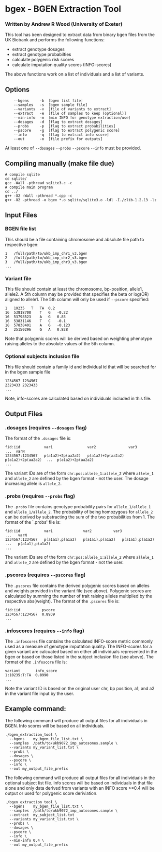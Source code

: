 # bgex - BGEN Extraction Tool
### Written by Andrew R Wood (University of Exeter)
This tool has been designed to extract data from binary bgen files from the UK Biobank and performs the following functions:
 * extract genotype dosages
 * extract genotype probabilties
 * calculate polygenic risk scores
 * calculate imputation quality scores (INFO-scores)

The above functions work on a list of individuals and a list of variants.

## Options
```
    --bgens     -b  [bgen list file]
    --samples   -s  [bgen sample file]
    --variants  -v  [file of variants to extract]
    --extract   -e  [file of samples to keep (optional)]
    --min-info  -m  [min INFO for genotype extraction/use]
    --dosages   -d  [flag to extract dosages]
    --probs     -p  [flag to extract probabilities]
    --pscore    -g  [flag to extract polygenic score]
    --info      -q  [flag to extract info score]
    --out       -o  [file prefix for outputs]
```
At least one of `--dosages` `--probs` `--pscore` `--info`  must be provided.

## Compiling manually (make file due)
```
# compile sqlite
cd sqlite/
gcc -Wall -pthread sqlite3.c -c
# compile main program
cd ../
g++ -O2 -Wall -pthread *.cpp -c  
g++ -O2 -pthread -o bgex *.o sqlite/sqlite3.o -ldl -I./zlib-1.2.13 -lz
```

## Input Files
### BGEN file list
This should be a file containing chromosome and absolute file path to respective bgen: 
```
1	/full/path/to/ukb_imp_chr1_v3.bgen
2	/full/path/to/ukb_imp_chr2_v3.bgen
3	/full/path/to/ukb_imp_chr3_v3.bgen
...
```

### Variant file
This file should contain at least the chromosome, bp-position, allele1, allele2. A 5th column may be provided that specifies the beta or log(OR) aligned to allele1. The 5th column will only be used if `--pscore` specified:
```
1	10235	T	TA	0.2
16	53818708	T	G	-0.22
16	53798523	A	G	0.83
16	53831146	T	C	-0.1
18	57838401	A	G	-0.123
2	25150296	G	A	0.828
```
Note that polygenic scores will be derived based on weighting phenotype raising alleles to the absolute values of the 5th column.


### Optional subjects inclusion file
This file should contain a family id and individual id that will be searched for in the bgen sample file
```
1234567	1234567
2323433	2323433
...
```
Note, info-scores are calculated based on individuals included in this file.


## Output Files
### .dosages (requires `--dosages` flag)
The format of the `.dosages` file is:
```
fid:iid           var1                var2               var3               ...  varN
1234567:1234567   p(a1a2)+2p(aa2a2)   p(a1a2)+2p(aa2a2)  p(a1a2)+2p(aa2a2)  ...  p(a1a2)+2p(aa2a2)
...
```
The variant IDs are of the form `chr:pos:allele_1:allele_2` where `allele_1` and `allele_2` are defined by the bgen format - not the user. The dosage increasing allele is `allele_2`.

### .probs (requires `--probs` flag)
The `.probs` file contains genotype probability pairs for `allele_1/allele_1` and `allele_1/allele_2`. The probability of being homozygous for `allele_2` can be derived by substracting the sum of the two probabilities from 1. The format of the `.probs' file is:
```
fid:iid           var1              var2	      var3              ...   varN
1234567:1234567   p(a1a1),p(a1a2)   p(a1a1),p(a1a2)   p(a1a1),p(a1a2)   ...   p(a1a1),p(a1a2)
...
```
The variant IDs are of the form `chr:pos:allele_1:allele_2` where `allele_1` and `allele_2` are defined by the bgen format - not the user.

### .pscores (requires `--pscores` flag)
The `.pscores` file contains the derived polygenic scores based on alleles and weights provided in the variant file (see above). Polygenic scores are calculated by summing the number of trait raising alleles multiplied by the respective abs(weight). 
The format of the `.pscores` file is:
```
fid:iid          pscore
1234567:1234567  0.8939
...
```

### .infoscores (requires `--info` flag)
The `.infoscores` file contains the calculated INFO-score metric commonly used as a measure of genotype imputation quality. The INFO-scores for a given variant are calcuated based on either all individuals represented in the bgen or based on those listed in the subject inclusion file (see above).
The format of the `.infoscore` file is:
```
variant       info_score
1:10235:T:TA  0.8990
...
```
Note the variant ID is based on the original user chr, bp position, a1, and a2 in the variant file input by the user.

## Example command:
The following command will produce all output files for all individuals in BGEN. Info scores will be based on all individuals.
```
./bgen_extraction_tool \
  --bgens    my_bgen_file_list.txt \
  --samples  /path/to/ukb9072_imp_autosomes.sample \
  --variants my_variant_list.txt \
  --probs \
  --dosages \
  --pscore \
  --info \
  --out my_output_file_prefix
```

The following command will produce all output files for all individuals in the optional subject list file. Info scores will be based on individuals in that file alone and only data derived from variants with an INFO score >=0.4 will be output or used for polygenic score deriviation.
```
./bgen_extraction_tool \
  --bgens    my_bgen_file_list.txt \
  --samples  /path/to/ukb9072_imp_autosomes.sample \
  --extract  my_subject_list.txt
  --variants my_variant_list.txt \
  --probs \
  --dosages \
  --pscore \
  --info \
  --min-info 0.4 \
  --out my_output_file_prefix
```

